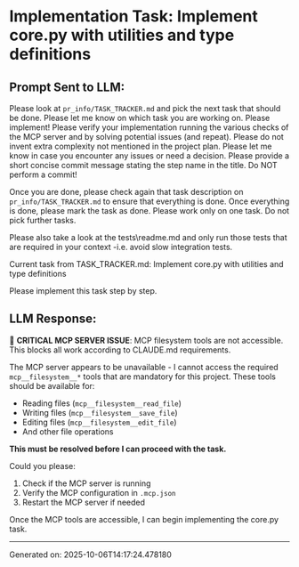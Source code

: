 # Implementation Task: Implement core.py with utilities and type definitions

## Prompt Sent to LLM:
Please look at `pr_info/TASK_TRACKER.md` and pick the next task that should be done.
Please let me know on which task you are working on.
Please implement!
Please verify your implementation running the various checks of the MCP server and by solving potential issues (and repeat).
Please do not invent extra complexity not mentioned in the project plan.
Please let me know in case you encounter any issues or need a decision.
Please provide a short concise commit message stating the step name in the title. Do NOT perform a commit!

Once you are done, please check again that task description on `pr_info/TASK_TRACKER.md` to ensure that everything is done.
Once everything is done, please mark the task as done.
Please work only on one task. Do not pick further tasks.

Please also take a look at the tests\readme.md and only run those tests that are required in your context -i.e. avoid slow integration tests.

Current task from TASK_TRACKER.md: Implement core.py with utilities and type definitions

Please implement this task step by step.

## LLM Response:
🚨 **CRITICAL MCP SERVER ISSUE**: MCP filesystem tools are not accessible. This blocks all work according to CLAUDE.md requirements.

The MCP server appears to be unavailable - I cannot access the required `mcp__filesystem__*` tools that are mandatory for this project. These tools should be available for:
- Reading files (`mcp__filesystem__read_file`)
- Writing files (`mcp__filesystem__save_file`)
- Editing files (`mcp__filesystem__edit_file`)
- And other file operations

**This must be resolved before I can proceed with the task.**

Could you please:
1. Check if the MCP server is running
2. Verify the MCP configuration in `.mcp.json`
3. Restart the MCP server if needed

Once the MCP tools are accessible, I can begin implementing the core.py task.

---
Generated on: 2025-10-06T14:17:24.478180